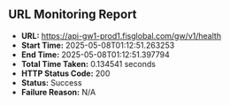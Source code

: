 ## URL Monitoring Report

- **URL:** https://api-gw1-prod1.fisglobal.com/gw/v1/health
- **Start Time:** 2025-05-08T01:12:51.263253
- **End Time:** 2025-05-08T01:12:51.397794
- **Total Time Taken:** 0.134541 seconds
- **HTTP Status Code:** 200
- **Status:** Success
- **Failure Reason:** N/A
